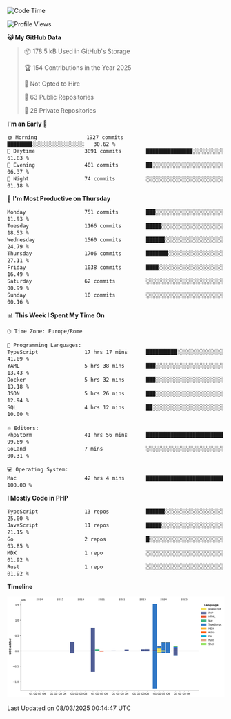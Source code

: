 <!--START_SECTION:waka-->
![Code Time](http://img.shields.io/badge/Code%20Time-5%2C761%20hrs%2026%20mins-blue)

![Profile Views](http://img.shields.io/badge/Profile%20Views-0-blue)

**🐱 My GitHub Data** 

> 📦 178.5 kB Used in GitHub's Storage 
 > 
> 🏆 154 Contributions in the Year 2025
 > 
> 🚫 Not Opted to Hire
 > 
> 📜 63 Public Repositories 
 > 
> 🔑 28 Private Repositories 
 > 
**I'm an Early 🐤** 

```text
🌞 Morning                1927 commits        ████████░░░░░░░░░░░░░░░░░   30.62 % 
🌆 Daytime                3891 commits        ███████████████░░░░░░░░░░   61.83 % 
🌃 Evening                401 commits         ██░░░░░░░░░░░░░░░░░░░░░░░   06.37 % 
🌙 Night                  74 commits          ░░░░░░░░░░░░░░░░░░░░░░░░░   01.18 % 
```
📅 **I'm Most Productive on Thursday** 

```text
Monday                   751 commits         ███░░░░░░░░░░░░░░░░░░░░░░   11.93 % 
Tuesday                  1166 commits        █████░░░░░░░░░░░░░░░░░░░░   18.53 % 
Wednesday                1560 commits        ██████░░░░░░░░░░░░░░░░░░░   24.79 % 
Thursday                 1706 commits        ███████░░░░░░░░░░░░░░░░░░   27.11 % 
Friday                   1038 commits        ████░░░░░░░░░░░░░░░░░░░░░   16.49 % 
Saturday                 62 commits          ░░░░░░░░░░░░░░░░░░░░░░░░░   00.99 % 
Sunday                   10 commits          ░░░░░░░░░░░░░░░░░░░░░░░░░   00.16 % 
```


📊 **This Week I Spent My Time On** 

```text
🕑︎ Time Zone: Europe/Rome

💬 Programming Languages: 
TypeScript               17 hrs 17 mins      ██████████░░░░░░░░░░░░░░░   41.09 % 
YAML                     5 hrs 38 mins       ███░░░░░░░░░░░░░░░░░░░░░░   13.43 % 
Docker                   5 hrs 32 mins       ███░░░░░░░░░░░░░░░░░░░░░░   13.18 % 
JSON                     5 hrs 26 mins       ███░░░░░░░░░░░░░░░░░░░░░░   12.94 % 
SQL                      4 hrs 12 mins       ██░░░░░░░░░░░░░░░░░░░░░░░   10.00 % 

🔥 Editors: 
PhpStorm                 41 hrs 56 mins      █████████████████████████   99.69 % 
GoLand                   7 mins              ░░░░░░░░░░░░░░░░░░░░░░░░░   00.31 % 

💻 Operating System: 
Mac                      42 hrs 4 mins       █████████████████████████   100.00 % 
```

**I Mostly Code in PHP** 

```text
TypeScript               13 repos            ██████░░░░░░░░░░░░░░░░░░░   25.00 % 
JavaScript               11 repos            █████░░░░░░░░░░░░░░░░░░░░   21.15 % 
Go                       2 repos             █░░░░░░░░░░░░░░░░░░░░░░░░   03.85 % 
MDX                      1 repo              ░░░░░░░░░░░░░░░░░░░░░░░░░   01.92 % 
Rust                     1 repo              ░░░░░░░░░░░░░░░░░░░░░░░░░   01.92 % 
```



**Timeline**

![Lines of Code chart](https://raw.githubusercontent.com/frnwtr/frnwtr/main/assets/bar_graph.png)


 Last Updated on 08/03/2025 00:14:47 UTC
<!--END_SECTION:waka-->